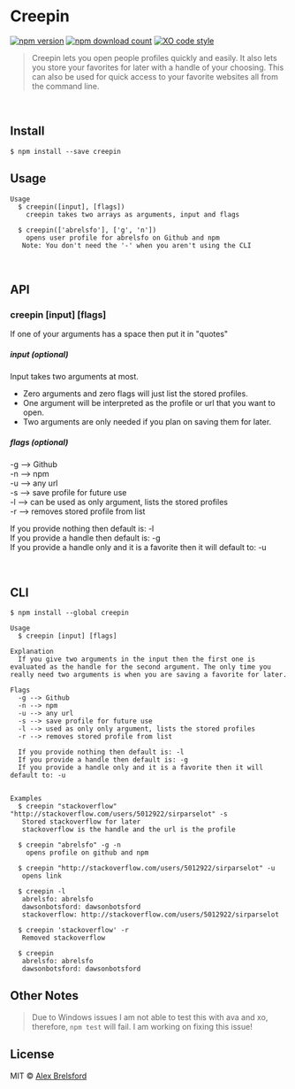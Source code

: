 # Creepin
[![npm version](https://img.shields.io/npm/v/creepin.svg)](https://www.npmjs.com/package/creepin)
[![npm download count](http://img.shields.io/npm/dm/creepin.svg?style=flat)](http://npmjs.org/creepin)
[![XO code style](https://img.shields.io/badge/code_style-XO-5ed9c7.svg)](https://github.com/sindresorhus/xo)

> Creepin lets you open people profiles quickly and easily. It also lets you store your favorites for later with a handle of your choosing. This can also be used for quick access to your favorite websites all from the command line.

<br>

## Install

```
$ npm install --save creepin
```


## Usage

```
Usage
  $ creepin([input], [flags])
    creepin takes two arrays as arguments, input and flags

  $ creepin(['abrelsfo'], ['g', 'n'])
    opens user profile for abrelsfo on Github and npm
   Note: You don't need the '-' when you aren't using the CLI

```

<br>

## API

### creepin [input] [flags]

 If one of your arguments has a space then put it in "quotes"

##### input (optional)

Input takes two arguments at most.
 * Zero arguments and zero flags will just list the stored profiles.
 * One argument will be interpreted as the profile or url that you want to open.
 * Two arguments are only needed if you plan on saving them for later.  


##### flags (optional)

-g --> Github<br>
-n --> npm<br>
-u --> any url<br>
-s --> save profile for future use<br>
-l --> can be used as only argument, lists the stored profiles<br>
-r --> removes stored profile from list<br>

If you provide nothing then default is: -l<br>
If you provide a handle then default is: -g<br>
If you provide a handle only and it is a favorite then it will default to: -u

<br>

## CLI

```
$ npm install --global creepin
```

```
Usage
  $ creepin [input] [flags]

Explanation
  If you give two arguments in the input then the first one is evaluated as the handle for the second argument. The only time you really need two arguments is when you are saving a favorite for later.

Flags
  -g --> Github
  -n --> npm
  -u --> any url
  -s --> save profile for future use
  -l --> used as only only argument, lists the stored profiles
  -r --> removes stored profile from list

  If you provide nothing then default is: -l
  If you provide a handle then default is: -g
  If you provide a handle only and it is a favorite then it will default to: -u


Examples
  $ creepin "stackoverflow" "http://stackoverflow.com/users/5012922/sirparselot" -s
   Stored stackoverflow for later
   stackoverflow is the handle and the url is the profile

  $ creepin "abrelsfo" -g -n
  	opens profile on github and npm

  $ creepin "http://stackoverflow.com/users/5012922/sirparselot" -u
   opens link

  $ creepin -l
   abrelsfo: abrelsfo
   dawsonbotsford: dawsonbotsford
   stackoverflow: http://stackoverflow.com/users/5012922/sirparselot

  $ creepin 'stackoverflow' -r
   Removed stackoverflow

  $ creepin
   abrelsfo: abrelsfo
   dawsonbotsford: dawsonbotsford
```

## Other Notes

> Due to Windows issues I am not able to test this with ava and xo, therefore, ```npm test``` will fail. I am working on fixing this issue!

## License

MIT © [Alex Brelsford](abrelsfo.github.io)
